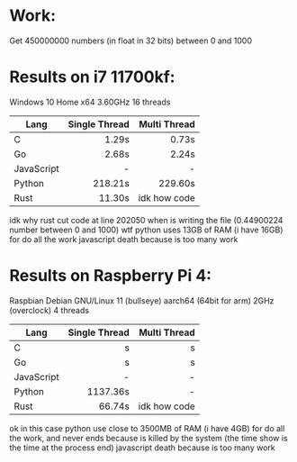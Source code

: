 # Work:
Get 450000000 numbers (in float in 32 bits) between 0 and 1000

# Results on i7 11700kf:
Windows 10 Home x64 3.60GHz 16 threads

| Lang          | Single Thread | Multi Thread |
| ------------- | -------------:| -----------: |
| C             | 1.29s         | 0.73s        |
| Go            | 2.68s         | 2.24s        |
| JavaScript    | -             | -            |
| Python        | 218.21s       | 229.60s      |
| Rust          | 11.30s        | idk how code |

idk why rust cut code at line 202050 when is writing the file (0.44900224 number between 0 and 1000)
wtf python uses 13GB of RAM (i have 16GB) for do all the work
javascript death because is too many work

# Results on Raspberry Pi 4:
Raspbian Debian GNU/Linux 11 (bullseye) aarch64 (64bit for arm) 2GHz (overclock) 4 threads

| Lang          | Single Thread | Multi Thread |
| ------------- | -------------:| -----------: |
| C             | s             | s            |
| Go            | s             | s            |
| JavaScript    | -             | -            |
| Python        | 1137.36s      | -            |
| Rust          | 66.74s             | idk how code |

ok in this case python use close to 3500MB of RAM (i have 4GB) for do all the work, and never ends because is killed by the system (the time show is the time at the process end)
javascript death because is too many work